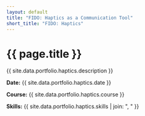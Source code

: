 ```yaml
---
layout: default
title: "FIDO: Haptics as a Communication Tool"
short_title: "FIDO: Haptics"
---
```


<div class="portfolio-subpage-content">
  <h1 class="portfolio-subpage-title">{{ page.title }}</h1>

  <p>{{ site.data.portfolio.haptics.description }}</p>

  <div class="project-meta">
    <p><strong>Date:</strong> {{ site.data.portfolio.haptics.date }}</p>
    <p><strong>Course:</strong> {{ site.data.portfolio.haptics.course }}</p>
    <p><strong>Skills:</strong> {{ site.data.portfolio.haptics.skills | join: ", " }}</p>
  </div>
</div>

